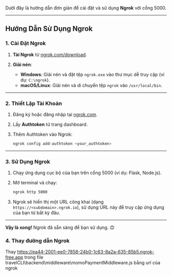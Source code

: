Dưới đây là hướng dẫn đơn giản để cài đặt và sử dụng **Ngrok** với cổng 5000.

---

## **Hướng Dẫn Sử Dụng Ngrok**

### **1. Cài Đặt Ngrok**

1. **Tải Ngrok** từ [ngrok.com/download](https://ngrok.com/download).
2. **Giải nén**:

   * **Windows**: Giải nén và đặt tệp `ngrok.exe` vào thư mục dễ truy cập (ví dụ: `C:\ngrok`).
   * **macOS/Linux**: Giải nén và di chuyển tệp `ngrok` vào `/usr/local/bin`.

---

### **2. Thiết Lập Tài Khoản**

1. Đăng ký hoặc đăng nhập tại [ngrok.com](https://ngrok.com).
2. Lấy **Authtoken** từ trang dashboard.
3. Thêm Authtoken vào Ngrok:

   ```bash
   ngrok config add-authtoken <your_authtoken>
   ```

---

### **3. Sử Dụng Ngrok**

1. Chạy ứng dụng cục bộ của bạn trên cổng 5000 (ví dụ: Flask, Node.js).
2. Mở terminal và chạy:

   ```bash
   ngrok http 5000
   ```
3. Ngrok sẽ hiển thị một URL công khai (dạng `https://<subdomain>.ngrok.io`), sử dụng URL này để truy cập ứng dụng của bạn từ bất kỳ đâu.

---

**Vậy là xong!** Ngrok đã sẵn sàng để bạn sử dụng. 😊

### **4. Thay đường dẫn Ngrok**
Thay https://ea44-2001-ee0-7858-24b0-1c63-8a2a-635-85b5.ngrok-free.app trong file travelCLI\backend\middleware\momoPaymentMiddleware.js bằng url của ngrok